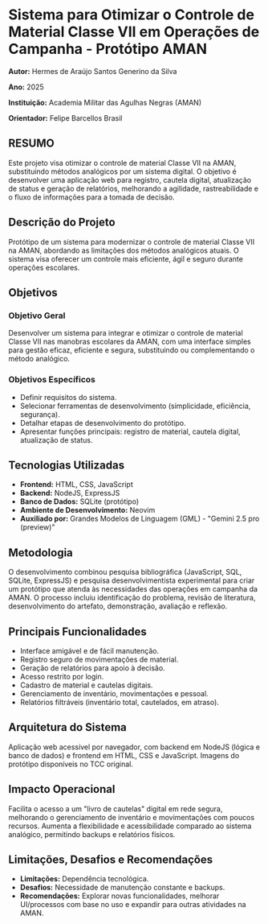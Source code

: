 # Sistema para Otimizar o Controle de Material Classe VII em Operações de Campanha - Protótipo AMAN

**Autor:** Hermes de Araújo Santos Generino da Silva

**Ano:** 2025

**Instituição:** Academia Militar das Agulhas Negras (AMAN)

**Orientador:** Felipe Barcellos Brasil

## RESUMO

Este projeto visa otimizar o controle de material Classe VII na AMAN, substituindo métodos analógicos por um sistema digital. O objetivo é desenvolver uma aplicação web para registro, cautela digital, atualização de status e geração de relatórios, melhorando a agilidade, rastreabilidade e o fluxo de informações para a tomada de decisão.

## Descrição do Projeto

Protótipo de um sistema para modernizar o controle de material Classe VII na AMAN, abordando as limitações dos métodos analógicos atuais. O sistema visa oferecer um controle mais eficiente, ágil e seguro durante operações escolares.

## Objetivos

### Objetivo Geral
Desenvolver um sistema para integrar e otimizar o controle de material Classe VII nas manobras escolares da AMAN, com uma interface simples para gestão eficaz, eficiente e segura, substituindo ou complementando o método analógico.

### Objetivos Específicos
* Definir requisitos do sistema.
* Selecionar ferramentas de desenvolvimento (simplicidade, eficiência, segurança).
* Detalhar etapas de desenvolvimento do protótipo.
* Apresentar funções principais: registro de material, cautela digital, atualização de status.

## Tecnologias Utilizadas
* **Frontend:** HTML, CSS, JavaScript
* **Backend:** NodeJS, ExpressJS
* **Banco de Dados:** SQLite (protótipo)
* **Ambiente de Desenvolvimento:** Neovim
* **Auxiliado por:** Grandes Modelos de Linguagem (GML) - "Gemini 2.5 pro (preview)"

## Metodologia
O desenvolvimento combinou pesquisa bibliográfica (JavaScript, SQL, SQLite, ExpressJS) e pesquisa desenvolvimentista experimental para criar um protótipo que atenda às necessidades das operações em campanha da AMAN. O processo incluiu identificação do problema, revisão de literatura, desenvolvimento do artefato, demonstração, avaliação e reflexão.

## Principais Funcionalidades
* Interface amigável e de fácil manutenção.
* Registro seguro de movimentações de material.
* Geração de relatórios para apoio à decisão.
* Acesso restrito por login.
* Cadastro de material e cautelas digitais.
* Gerenciamento de inventário, movimentações e pessoal.
* Relatórios filtráveis (inventário total, cautelados, em atraso).

## Arquitetura do Sistema
Aplicação web acessível por navegador, com backend em NodeJS (lógica e banco de dados) e frontend em HTML, CSS e JavaScript. Imagens do protótipo disponíveis no TCC original.

## Impacto Operacional
Facilita o acesso a um "livro de cautelas" digital em rede segura, melhorando o gerenciamento de inventário e movimentações com poucos recursos. Aumenta a flexibilidade e acessibilidade comparado ao sistema analógico, permitindo backups e relatórios físicos.

## Limitações, Desafios e Recomendações
* **Limitações:** Dependência tecnológica.
* **Desafios:** Necessidade de manutenção constante e backups.
* **Recomendações:** Explorar novas funcionalidades, melhorar UI/processos com base no uso e expandir para outras atividades na AMAN.
